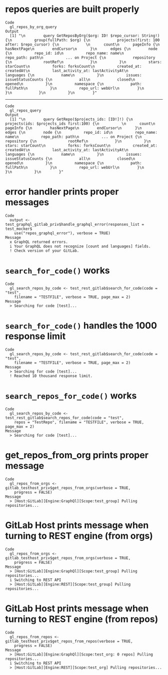 # repos queries are built properly

    Code
      gl_repos_by_org_query
    Output
      [1] "\n        query GetReposByOrg($org: ID! $repo_cursor: String!) {\n          group(fullPath: $org) {\n            projects(first: 100 after: $repo_cursor) {\n            \n      count\n      pageInfo {\n        hasNextPage\n        endCursor\n      }\n      edges {\n        node {\n          repo_id: id\n          repo_name: name\n          repo_path: path\n          ... on Project {\n            repository {\n              rootRef\n            }\n          }\n          stars: starCount\n          forks: forksCount\n          created_at: createdAt\n          last_activity_at: lastActivityAt\n          languages {\n            name\n          }\n          issues: issueStatusCounts {\n            all\n            closed\n            opened\n          }\n          namespace {\n            path: fullPath\n          }\n          repo_url: webUrl\n        }\n      }\n            }\n          }\n        }"

---

    Code
      gl_repos_query
    Output
      [1] "\n        query GetRepo($projects_ids: [ID!]!) {\n          projects(ids: $projects_ids first:100) {\n          \n      count\n      pageInfo {\n        hasNextPage\n        endCursor\n      }\n      edges {\n        node {\n          repo_id: id\n          repo_name: name\n          repo_path: path\n          ... on Project {\n            repository {\n              rootRef\n            }\n          }\n          stars: starCount\n          forks: forksCount\n          created_at: createdAt\n          last_activity_at: lastActivityAt\n          languages {\n            name\n          }\n          issues: issueStatusCounts {\n            all\n            closed\n            opened\n          }\n          namespace {\n            path: fullPath\n          }\n          repo_url: webUrl\n        }\n      }\n          }\n        }"

# error handler prints proper messages

    Code
      output <- test_graphql_gitlab_priv$handle_graphql_error(responses_list = test_mocker$
        use("repos_graphql_error"), verbose = TRUE)
    Message
      x GraphQL returned errors.
      i Your GraphQL does not recognize [count and languages] fields.
      ! Check version of your GitLab.

# `search_for_code()` works

    Code
      gl_search_repos_by_code <- test_rest_gitlab$search_for_code(code = "test",
        filename = "TESTFILE", verbose = TRUE, page_max = 2)
    Message
      > Searching for code [test]...

# `search_for_code()` handles the 1000 response limit

    Code
      gl_search_repos_by_code <- test_rest_gitlab$search_for_code(code = "test",
        filename = "TESTFILE", verbose = TRUE, page_max = 2)
    Message
      > Searching for code [test]...
      ! Reached 10 thousand response limit.

# `search_repos_for_code()` works

    Code
      gl_search_repos_by_code <- test_rest_gitlab$search_repos_for_code(code = "test",
        repos = "TestRepo", filename = "TESTFILE", verbose = TRUE, page_max = 2)
    Message
      > Searching for code [test]...

# get_repos_from_org prints proper message

    Code
      gl_repos_from_orgs <- gitlab_testhost_priv$get_repos_from_orgs(verbose = TRUE,
        progress = FALSE)
    Message
      > [Host:GitLab][Engine:GraphQl][Scope:test_group] Pulling repositories...

# GitLab Host prints message when turning to REST engine (from orgs)

    Code
      gl_repos_from_orgs <- gitlab_testhost_priv$get_repos_from_orgs(verbose = TRUE,
        progress = FALSE)
    Message
      > [Host:GitLab][Engine:GraphQl][Scope:test_group] Pulling repositories...
      i Switching to REST API
      > [Host:GitLab][Engine:REST][Scope:test_group] Pulling repositories...

# GitLab Host prints message when turning to REST engine (from repos)

    Code
      gl_repos_from_repos <- gitlab_testhost_priv$get_repos_from_repos(verbose = TRUE,
        progress = FALSE)
    Message
      > [Host:GitLab][Engine:GraphQl][Scope:test_org: 0 repos] Pulling repositories...
      i Switching to REST API
      > [Host:GitLab][Engine:REST][Scope:test_org] Pulling repositories...

